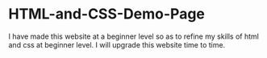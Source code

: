 # HTML-and-CSS-Demo-Page
I have made this website at a beginner level so as to refine my skills of html and css at beginner level. I will upgrade this website time to time.
